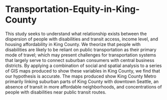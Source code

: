# Transportation-Equity-in-King-County

This study seeks to understand what relationship exists between the dispersion of
people with disabilities and transit access, income level, and housing affordability in
King County. We theorize that people with disabilities are likely to be reliant on public
transportation as their primary mode of travel; which may present challenges for
transportation systems that largely serve to connect suburban consumers with central
business districts. By applying a combination of social and spatial analysis to a series of
GIS maps produced to show these variables in King County, we find that our hypothesis
is accurate. The maps produced show King County Metro primarily linking suburban
parts of King County with downtown Seattle, an absence of transit in more affordable
neighborhoods, and concentrations of people with disabilities near public transit routes.

